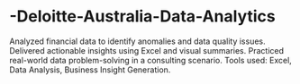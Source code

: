# -Deloitte-Australia-Data-Analytics
Analyzed financial data to identify anomalies and data quality issues. 
Delivered actionable insights using Excel and visual summaries. 
Practiced real-world data problem-solving in a consulting scenario. 
Tools used: Excel, Data Analysis, Business Insight Generation.
